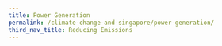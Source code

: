 ```yaml
---
title: Power Generation
permalink: /climate-change-and-singapore/power-generation/
third_nav_title: Reducing Emissions
---
```

